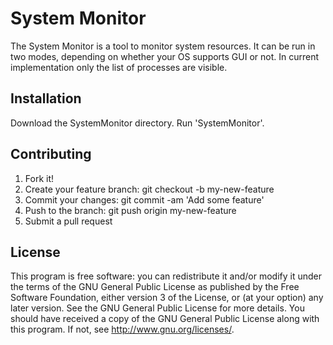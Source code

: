 # System Monitor

The System Monitor is a tool to monitor system resources. It can be run in two modes, depending on whether your OS supports GUI or not.
In current implementation only the list of processes are visible.

## Installation

Download the SystemMonitor directory. Run 'SystemMonitor'.

## Contributing

1. Fork it!
2. Create your feature branch: git checkout -b my-new-feature
3. Commit your changes: git commit -am 'Add some feature'
4. Push to the branch: git push origin my-new-feature
5. Submit a pull request


## License

This program is free software: you can redistribute it and/or modify it under the terms of the GNU General Public License as published by the Free Software Foundation, either version 3 of the License, or (at your option) any later version.
See the GNU General Public License for more details.
You should have received a copy of the GNU General Public License along with this program. If not, see http://www.gnu.org/licenses/.